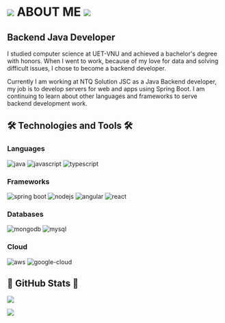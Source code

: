  

![](https://user-images.githubusercontent.com/18350557/176309783-0785949b-9127-417c-8b55-ab5a4333674e.gif) ABOUT ME ![](https://user-images.githubusercontent.com/18350557/176309783-0785949b-9127-417c-8b55-ab5a4333674e.gif)
==============================================================================================================================================================================================================================

  

Backend Java Developer
----------------------

  

I studied computer science at UET-VNU and achieved a bachelor's degree with honors. When I went to work, because of my love for data and solving difficult issues, I chose to become a backend developer.

Currently I am working at NTQ Solution JSC as a Java Backend developer, my job is to develop servers for web and apps using Spring Boot. I am continuing to learn about other languages and frameworks to serve backend development work.

  

🛠 Technologies and Tools 🛠
----------------------------

### Languages

![java](https://img.shields.io/badge/Java-ED8B00?style=for-the-badge&logo=openjdk&logoColor=white) ![javascript](https://img.shields.io/badge/JavaScript-323330?style=for-the-badge&logo=javascript&logoColor=F7DF1E) ![typescript](https://img.shields.io/badge/TypeScript-007ACC?style=for-the-badge&logo=typescript&logoColor=white)

### Frameworks

![spring boot](https://img.shields.io/badge/Spring-6DB33F?style=for-the-badge&logo=spring&logoColor=white) ![nodejs](https://img.shields.io/badge/Node.js-43853D?style=for-the-badge&logo=node.js&logoColor=white) ![angular](https://img.shields.io/badge/Angular-DD0031?style=for-the-badge&logo=angular&logoColor=white) ![react](https://img.shields.io/badge/React-20232A?style=for-the-badge&logo=react&logoColor=61DAFB)

### Databases

![mongodb](https://img.shields.io/badge/MongoDB-4EA94B?style=for-the-badge&logo=mongodb&logoColor=white) ![mysql](https://img.shields.io/badge/MySQL-00000F?style=for-the-badge&logo=mysql&logoColor=white)

### Cloud

![aws](https://img.shields.io/badge/Amazon_AWS-232F3E?style=for-the-badge&logo=amazon-aws&logoColor=white) ![google-cloud](https://img.shields.io/badge/Google_Cloud-4285F4?style=for-the-badge&logo=google-cloud&logoColor=white)

🚀 GitHub Stats 🚀
------------------

[![](https://github-readme-stats.vercel.app/api?username=minhhieu3001&show_icons=true&theme=prussian&include_all_commits=true)](#)

![](https://profile-counter.glitch.me/minhhieu3001/count.svg)

